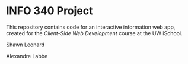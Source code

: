 # INFO 340 Project

This repository contains code for an interactive information web app, created for the _Client-Side Web Development_ course at the UW iSchool.

Shawn Leonard

Alexandre Labbe
